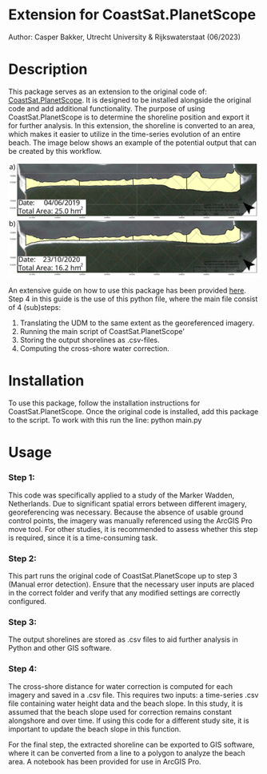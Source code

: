 # Extension for CoastSat.PlanetScope
Author: Casper Bakker, Utrecht University & Rijkswaterstaat (06/2023)

# Description
This package serves as an extension to the original code of: [CoastSat.PlanetScope](https://github.com/ydoherty/CoastSat.PlanetScope). It is designed to be installed alongside the original code and add additional functionality. The purpose of using CoastSat.PlanetScope is to determine the shoreline position and export it for further analysis. In this extension, the shoreline is converted to an area, which makes it easier to utilize in the time-series evolution of an entire beach. The image below shows an example of the potential output that can be created by this workflow.

![alt text](https://github.com/CasperFBakker/Extension_CoastSatPS/blob/main/readme_files/Example_ResultArea.png)

An extensive guide on how to use this package has been provided [here](https://github.com/CasperFBakker/Extension_CoastSatPS/tree/main/readme_files/GuideForCSPS.pdf). Step 4 in this guide is the use of this python file, where the main file consist of 4 (sub)steps:

1. Translating the UDM to the same extent as the georeferenced imagery.
2. Running the main script of CoastSat.PlanetScope'
3. Storing the output shorelines as .csv-files.
4. Computing the cross-shore water correction.


# Installation
To use this package, follow the installation instructions for CoastSat.PlanetScope. Once the original code is installed, add this package to the script. To work with this run the line: python main.py


# Usage
### Step 1:
This code was specifically applied to a study of the Marker Wadden, Netherlands. Due to significant spatial errors between different imagery, georeferencing was necessary. Because the absence of usable ground control points, the imagery was manually referenced using the ArcGIS Pro move tool. For other studies, it is recommended to assess whether this step is required, since it is a time-consuming task. 
### Step 2:
This part runs the original code of CoastSat.PlanetScope up to step 3 (Manual error detection). Ensure that the necessary user inputs are placed in the correct folder and verify that any modified settings are correctly configured.
### Step 3:
The output shorelines are stored as .csv files to aid further analysis in Python and other GIS software.
### Step 4:
The cross-shore distance for water correction is computed for each imagery and saved in a .csv file. This requires two inputs: a time-series .csv file containing water height data and the beach slope. In this study, it is assumed that the beach slope used for correction remains constant alongshore and over time. If using this code for a different study site, it is important to update the beach slope in this function.

For the final step, the extracted shoreline can be exported to GIS software, where it can be converted from a line to a polygon to analyze the beach area. A notebook has been provided for use in ArcGIS Pro.

